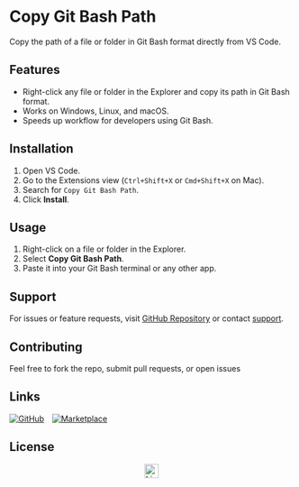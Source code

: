 # Copy Git Bash Path

Copy the path of a file or folder in Git Bash format directly from VS Code.

## Features

- Right-click any file or folder in the Explorer and copy its path in Git Bash format.
- Works on Windows, Linux, and macOS.
- Speeds up workflow for developers using Git Bash.

## Installation

1. Open VS Code.
2. Go to the Extensions view (`Ctrl+Shift+X` or `Cmd+Shift+X` on Mac).
3. Search for `Copy Git Bash Path`.
4. Click **Install**.

## Usage

1. Right-click on a file or folder in the Explorer.
2. Select **Copy Git Bash Path**.
3. Paste it into your Git Bash terminal or any other app.

## Support

For issues or feature requests, visit [GitHub Repository](https://github.com/CristyNel/copy-gitbash-path) or contact [support](https://www.cristinel.store/support).

## Contributing

Feel free to fork the repo, submit pull requests, or open issues

## Links

<div style="display:flex; align-items:center; flex-wrap:wrap; gap:14px; margin-top:10px;">
  <a href="https://github.com/CristyNel/" target="_blank" style="display:inline-block;">
    <img src="https://img.shields.io/badge/Github-181717?style=flat&labelColor=555555&logo=Github&logoColor" alt="GitHub" />
  </a>
  <a href="https://marketplace.visualstudio.com/items?itemName=Cristinel.copy-gitbash-path" target="_blank" style="display:inline-block;">
    <img src="https://img.shields.io/visual-studio-marketplace/v/Cristinel.copy-gitbash-path?label=Marketplace&style=flat" alt="Marketplace" />
  </a>
</div>

## License

<div style="text-align:center; margin-top:16px;">
  <a href="./LICENSE" target="_blank" style="text-decoration:none;">
    <img src="https://img.shields.io/badge/License-MIT-green?style=flat&logo=github" alt="License" style="height:25px;" />
  </a>
</div>
